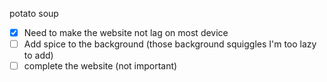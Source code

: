 potato soup

- [x] Need to make the website not lag on most device
- [ ] Add spice to the background (those background squiggles I'm too lazy to add)
- [ ] complete the website (not important) 

